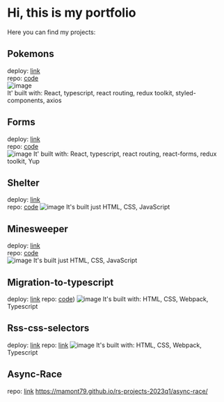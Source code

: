 # Hi, this is my portfolio
Here you can find my projects:

## Pokemons  
deploy: [link](pokemon-by-mamont.netlify.app)  
repo: [code](https://github.com/mamont79/rss-react-2024/tree/app-state-management)  
![image](https://github.com/user-attachments/assets/6ab69c73-cccc-4ab8-80bb-d7c997b0e145)  
It' built with: React, typescript, react routing, redux toolkit, styled-components, axios  

## Forms  
deploy: [link](https://form-by-mamont.netlify.app)  
repo: [code](https://github.com/mamont79/rss-react-2024/tree/forms)  
![image](https://github.com/user-attachments/assets/63dcc2c6-136f-46c0-b663-5d290279a53c)
It' built with: React, typescript, react routing, react-forms,  redux toolkit, Yup  

## Shelter  
deploy: [link](https://mamont79.github.io/rs-projects-2023q1/shelter/pages/main/)  
repo: [code](https://github.com/mamont79/rs-projects-2023q1/tree/shelter-part3) 
![image](https://github.com/user-attachments/assets/3e5f58f4-90e1-463b-b88d-c53cf748d7d9)
It's built just HTML, CSS, JavaScript  

##  Minesweeper  
deploy: [link](https://mamont79.github.io/rs-projects-2023q1/minesweeper/)  
repo: [code](https://github.com/mamont79/rs-projects-2023q1/tree/minesweeper)  
![image](https://github.com/user-attachments/assets/453a31ab-2e5b-4349-9288-36ffb60ca9cb)
It's built just HTML, CSS, JavaScript  

## Migration-to-typescript  
deploy: [link](https://mamont79.github.io/rs-projects-2023q1/migration-to-typescript/)
repo: [code](https://github.com/mamont79/rs-projects-2023q1/tree/migration-to-typescript)) 
![image](https://github.com/user-attachments/assets/2d316be5-0e99-48f7-af55-4ba66957e546)
It's built with: HTML, CSS, Webpack, Typescript

## Rss-css-selectors  
deploy: [link](https://mamont79.github.io/rs-projects-2023q1/rss-css-selectors/)
repo: [link](https://github.com/mamont79/rs-projects-2023q1/tree/rss-css-selectors)
![image](https://github.com/user-attachments/assets/0ff8bcbb-d9a2-47f1-9fa2-1d7ac8e8bd40)
It's built with: HTML, CSS, Webpack, Typescript

## Async-Race    
repo: [link](https://github.com/mamont79/rs-projects-2023q1/tree/async-race)
https://mamont79.github.io/rs-projects-2023q1/async-race/
